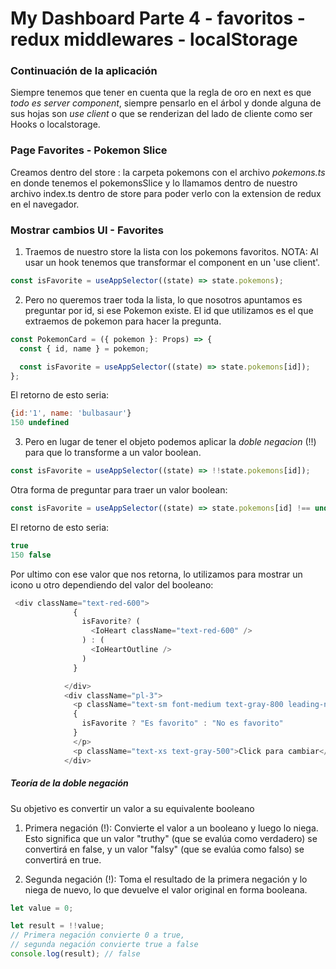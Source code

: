 # My Dashboard Parte 4 - favoritos - redux middlewares - localStorage

### Continuación de la aplicación

Siempre tenemos que tener en cuenta que la regla de oro en next es que _todo es server component_, siempre pensarlo en el árbol y donde alguna de sus hojas son _use client_ o que se renderizan del lado de cliente como ser Hooks o localstorage.

### Page Favorites - Pokemon Slice

Creamos dentro del store : la carpeta pokemons con el archivo _pokemons.ts_ en donde tenemos el pokemonsSlice y lo llamamos dentro de nuestro archivo index.ts dentro de store para poder verlo con la extension de redux en el navegador.

### Mostrar cambios UI - Favorites

1. Traemos de nuestro store la lista con los pokemons favoritos.
   NOTA: Al usar un hook tenemos que transformar el component en un 'use client'.

```js
const isFavorite = useAppSelector((state) => state.pokemons);
```

2. Pero no queremos traer toda la lista, lo que nosotros apuntamos es preguntar por id, si ese Pokemon existe.
   El id que utilizamos es el que extraemos de pokemon para hacer la pregunta.

```js
const PokemonCard = ({ pokemon }: Props) => {
  const { id, name } = pokemon;

  const isFavorite = useAppSelector((state) => state.pokemons[id]);
};
```

El retorno de esto seria:

```js
{id:'1', name: 'bulbasaur'}
150 undefined
```

3. Pero en lugar de tener el objeto podemos aplicar la _doble negacion_ (!!) para que lo transforme a un valor boolean.

```js
const isFavorite = useAppSelector((state) => !!state.pokemons[id]);
```

Otra forma de preguntar para traer un valor boolean:

```js
const isFavorite = useAppSelector((state) => state.pokemons[id] !== undefined);
```

El retorno de esto seria:

```js
true
150 false
```

Por ultimo con ese valor que nos retorna, lo utilizamos para mostrar un icono u otro dependiendo del valor del booleano:

```js
 <div className="text-red-600">
              {
                isFavorite? (
                  <IoHeart className="text-red-600" />
                ) : (
                  <IoHeartOutline />
                )
              }

            </div>
            <div className="pl-3">
              <p className="text-sm font-medium text-gray-800 leading-none">
              {
                isFavorite ? "Es favorito" : "No es favorito"
              }
              </p>
              <p className="text-xs text-gray-500">Click para cambiar</p>
            </div>

```

##### Teoría de la doble negación

Su objetivo es convertir un valor a su equivalente booleano

1. Primera negación (!): Convierte el valor a un booleano y luego lo niega. Esto significa que un valor "truthy" (que se evalúa como verdadero) se convertirá en false, y un valor "falsy" (que se evalúa como falso) se convertirá en true.

2. Segunda negación (!): Toma el resultado de la primera negación y lo niega de nuevo, lo que devuelve el valor original en forma booleana.

```js
let value = 0;

let result = !!value;
// Primera negación convierte 0 a true,
// segunda negación convierte true a false
console.log(result); // false
```
